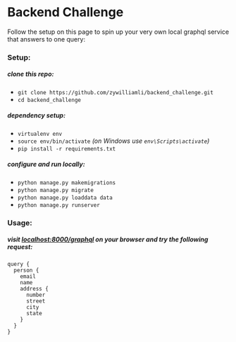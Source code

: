 # Backend Challenge

Follow the setup on this page to spin up your very own local graphql service that answers to one query:

### Setup:

##### clone this repo:

- `git clone https://github.com/zywilliamli/backend_challenge.git`
- `cd backend_challenge`

##### dependency setup:

- `virtualenv env`
- `source env/bin/activate` *(on Windows use `env\Scripts\activate`)*
- `pip install -r requirements.txt`

##### configure and run locally:

- `python manage.py makemigrations`
- `python manage.py migrate`
- `python manage.py loaddata data`
- `python manage.py runserver`

### Usage:

##### visit [localhost:8000/graphql](localhost:8000/graphql) on your browser and try the following request:

```
query {
  person {
    email
    name
    address {
      number
      street
      city
      state
    }
  }
}
```